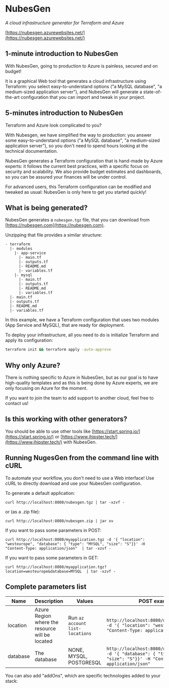 # NubesGen

_A cloud infrastructure generator for Terraform and Azure_

[https://nubesgen.azurewebsites.net/](https://nubesgen.azurewebsites.net/)

## 1-minute introduction to NubesGen

With NubesGen, going to production to Azure is painless, secured and on budget!

It is a graphical Web tool that generates a cloud infrastructure using Terraform: you select easy-to-understand options ("a MySQL database", "a medium-sized application server"), and NubesGen will generate a state-of-the-art configuration that you can import and tweak in your project.

## 5-minutes introduction to NubesGen

Terraform and Azure look complicated to you?

With Nubesgen, we have simplified the way to production: you answer some easy-to-understand options ("a MySQL database", "a medium-sized application server"), so you don't need to spend hours looking at the technical documentation.

NubesGen generates a Terraform configuration that is hand-made by Azure experts: it follows the current best practices, with a specific focus on security and scalability. We also provide budget estimates and dashboards, so you can be assured your finances will be under control.

For advanced users, this Terraform configuration can be modified and tweaked as usual: NubesGen is only here to get you started quickly!

## What is being generated?

NubesGen generates a `nubesgen.tgz` file, that you can download from [https://nubesgen.com](https://nubesgen.com).

Unzipping that file provides a similar structure:

```
- terraform
  |- modules
    |- app-service
      |- main.tf
      |- outputs.tf
      |- README.md
      |- variables.tf
    |- mysql
      |- main.tf
      |- outputs.tf
      |- README.md
      |- variables.tf
  |- main.tf
  |- outputs.tf
  |- README.md
  |- variables.tf
```

In this example, we have a Terraform configuration that uses two modules (App Service and MySQL), that are ready for 
deployment.

To deploy your infrastructure, all you need to do is initialize Terraform and apply its configuration:

```bash
terraform init && terraform apply -auto-approve
```

## Why only Azure?

There is nothing specific to Azure in NubesGen, but as our goal is to have high-quality templates and as this is being done by Azure experts, we are only focusing on Azure for the moment.

If you want to join the team to add support to another cloud, feel free to contact us!

## Is this working with other generators?

You should be able to use other tools like [https://start.spring.io/](https://start.spring.io/) or [https://www.jhipster.tech/](https://www.jhipster.tech/) with NubesGen.

## Running NugesGen from the command line with cURL

To automate your workflow, you don't need to use a Web interface! Use cURL to directly download and use your NubesGen configuration.

To generate a default application:

```
curl http://localhost:8080/nubesgen.tgz | tar -xzvf -
```

or (as a .zip file):

```
curl http://localhost:8080/nubesgen.zip | jar xv
```

If you want to pass some parameters in POST:

```
curl http://localhost:8080/myapplication.tgz -d '{ "location": "westeurope", "database": { "type": "MYSQL", "size": "S"}}' -H "Content-Type: application/json"  | tar -xzvf -
```

If you want to pass some parameters in GET:

```
curl http://localhost:8080/myapplication.tgz?location=westeurope&database=MYSQL  | tar -xzvf -
```

## Complete parameters list

| Name  | Description  | Values  | POST example | GET example  |
|---|---|---|---|---|
| location  |  Azure Region where the resource will be located | Run `az account list-locations`  | `http://localhost:8080/myapplication.tgz -d '{ "location": "westeurope"}' -H "Content-Type: application/json"` | `http://localhost:8080/myapplication.tgz?location=westeurope`  |
| database  |  The database | NONE, MYSQL, POSTGRESQL  | `http://localhost:8080/myapplication.tgz -d '{ "database": { "type": "MYSQL", "size": "S"}}' -H "Content-Type: application/json"` | `http://localhost:8080/myapplication.tgz?database=MYSQL`  |

You can also add "addOns", which are specific technologies added to your stack:


